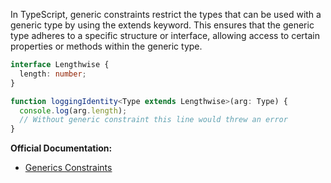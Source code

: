 In TypeScript, generic constraints restrict the types that can be used with a generic type by using the extends keyword. This ensures that the generic type adheres to a specific structure or interface, allowing access to certain properties or methods within the generic type.

```ts
interface Lengthwise {
  length: number;
}

function loggingIdentity<Type extends Lengthwise>(arg: Type) {
  console.log(arg.length); 
  // Without generic constraint this line would threw an error
}
```

**Official Documentation:**

- [Generics Constraints](https://www.typescriptlang.org/docs/handbook/2/generics.html#generic-constraints)